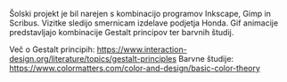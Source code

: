 Šolski projekt je bil narejen s kombinacijo programov Inkscape, Gimp in Scribus.
Vizitke sledijo smernicam izdelave podjetja Honda.
Gif animacije predstavljajo kombinacije Gestalt principov ter barvnih študij.

Več o Gestalt principih: https://www.interaction-design.org/literature/topics/gestalt-principles
Barvne študije: https://www.colormatters.com/color-and-design/basic-color-theory

